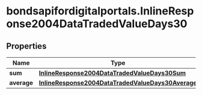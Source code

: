 # bondsapifordigitalportals.InlineResponse2004DataTradedValueDays30

## Properties

Name | Type | Description | Notes
------------ | ------------- | ------------- | -------------
**sum** | [**InlineResponse2004DataTradedValueDays30Sum**](InlineResponse2004DataTradedValueDays30Sum.md) |  | [optional] 
**average** | [**InlineResponse2004DataTradedValueDays30Average**](InlineResponse2004DataTradedValueDays30Average.md) |  | [optional] 


